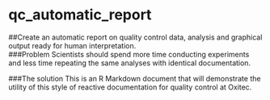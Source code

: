 # qc_automatic_report
##Create an automatic report on quality control data, analysis and graphical output ready for human interpretation.  
###Problem
Scientists should spend more time conducting experiments and less time repeating the same analyses with identical documentation.

###The solution
This is an R Markdown document that will demonstrate the utility of this style of reactive documentation for quality control at Oxitec.
